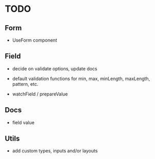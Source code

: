 # TODO

## Form

* UseForm component

## Field

* decide on validate options, update docs

* default validation functions for min, max, minLength, maxLength, pattern,
etc.

* watchField / prepareValue

## Docs

* field value

## Utils

* add custom types, inputs and/or layouts